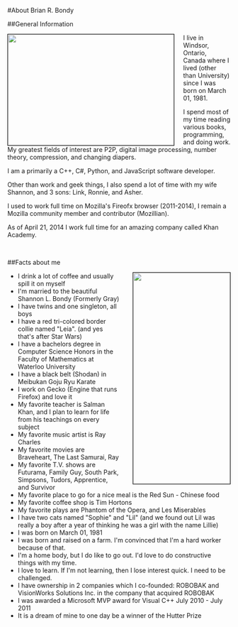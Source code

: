 #About Brian R. Bondy

##General Information

<img src="//www.brianbondy.com/static/img/family2.jpg" style="float:left; margin-right:20px; border: 1px solid black" height="250" width="375">
I live in Windsor, Ontario, Canada where I lived (other than University) since I was born on March 01, 1981.

I spend most of my time reading various books, programming, and doing work. My greatest fields of interest are P2P, digital image processing, number theory, compression, and changing diapers.

I am a primarily a C++, C#, Python, and JavaScript software developer.

Other than work and geek things, I also spend a lot of time with my wife Shannon, and 3 sons: Link, Ronnie, and Asher.

I used to work full time on Mozilla's Fireofx browser (2011-2014), I remain a Mozilla community member and contributor (Mozillian).

As of April 21, 2014 I work full time for an amazing company called Khan Academy.

<br class="clearfloat">

##Facts about me

<img src="//www.brianbondy.com/static/img/brian-ronnie.jpg" width="219" height="476" style="float:right; margin-left:30px; border: 1px solid black">

- I drink a lot of coffee and usually spill it on myself
- I'm married to the beautiful Shannon L. Bondy (Formerly Gray)
- I have twins and one singleton, all boys
- I have a red tri-colored border collie named "Leia". (and yes that's after Star Wars)
- I have a bachelors degree in Computer Science Honors in the Faculty of Mathematics at Waterloo University
- I have a black belt (Shodan) in Meibukan Goju Ryu Karate
- I work on Gecko (Engine that runs Firefox) and love it
- My favorite teacher is Salman Khan, and I plan to learn for life from his teachings on every subject
- My favorite music artist is Ray Charles
- My favorite movies are Braveheart, The Last Samurai, Ray
- My favorite T.V. shows are Futurama, Family Guy, South Park, Simpsons, Tudors, Apprentice, and Survivor
- My favorite place to go for a nice meal is the Red Sun - Chinese food
- My favorite coffee shop is Tim Hortons
- My favorite plays are Phantom of the Opera, and Les Miserables
- I have two cats named "Sophie" and "Lil" (and we found out Lil was really a boy after a year of thinking he was a girl with the name Lillie)
- I was born on March 01, 1981
- I was born and raised on a farm. I'm convinced that I'm a hard worker because of that.
- I'm a home body, but I do like to go out.  I'd love to do constructive things with my time.
- I love to learn.  If I'm not learning, then I lose interest quick.  I need to be challenged.
- I have ownership in 2 companies which I co-founded: ROBOBAK and VisionWorks Solutions Inc. in the company that acquired ROBOBAK
- I was awarded a Microsoft MVP award for Visual C++ July 2010 - July 2011
- It is a dream of mine to one day be a winner of the Hutter Prize
